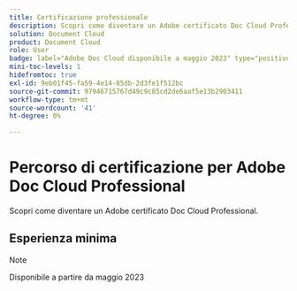 ```yaml
---
title: Certificazione professionale
description: Scopri come diventare un Adobe certificato Doc Cloud Professional.
solution: Document Cloud
product: Document Cloud
role: User
badge: label="Adobe Doc Cloud disponibile a maggio 2023" type="positivo"
mini-toc-levels: 1
hidefromtoc: true
exl-id: 9eb01f45-fa59-4e14-85db-2d3fe1f512bc
source-git-commit: 97946715767d49c9c85cd2de6aaf5e13b2903411
workflow-type: tm+mt
source-wordcount: '41'
ht-degree: 0%

---
```


# Percorso di certificazione per Adobe Doc Cloud Professional

Scopri come diventare un Adobe certificato Doc Cloud Professional.

## Esperienza minima

>[!NOTE]
>
>Disponibile a partire da maggio 2023
